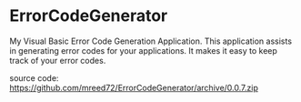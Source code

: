# ErrorCodeGenerator
My Visual Basic Error Code Generation Application.  This application assists in generating error codes for your applications.  It makes it easy to keep track of your error codes.

source code:  https://github.com/mreed72/ErrorCodeGenerator/archive/0.0.7.zip
